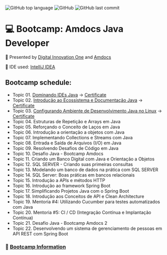 ![GitHub top language](https://img.shields.io/github/languages/top/souzafcharles/Amdocs-Java-Developer)
![GitHub](https://img.shields.io/github/license/souzafcharles/Amdocs-Java-Developer)
![GitHub last commit](https://img.shields.io/github/last-commit/souzafcharles/Amdocs-Java-Developer)

# :computer: Bootcamp: Amdocs Java Developer

:triangular_flag_on_post: Presented by [Digital Innovation One](https://www.dio.me/) and [Amdocs](https://www.amdocs.com/)

:black_square_button: IDE used: [IntelliJ IDEA](https://www.jetbrains.com/idea/)

## Bootcamp schedule:

- Topic 01. [Dominando IDEs Java](https://github.com/souzafcharles/Amdocs-Java-Developer/tree/master/Topic-A01-Dominando-IDEs-Java) -> [Certificate](https://github.com/souzafcharles/Amdocs-Java-Developer/blob/master/Topic-A01-Dominando-IDEs-Java/CERTIFICATE.pdf)
- Topic 02. [Introdução ao Ecossistema e Documentação Java](https://github.com/souzafcharles/Amdocs-Java-Developer/tree/master/Topic-B02-Introducao-Ecossistema-Documentacao-Java) -> [Certificate](https://github.com/souzafcharles/Amdocs-Java-Developer/blob/master/Topic-B02-Introducao-Ecossistema-Documentacao-Java/CERTIFICATE.pdf)
- Topic 03. [Configurando Ambiente de Desenvolvimento Java no Linux](https://github.com/souzafcharles/Amdocs-Java-Developer/tree/master/Topic-C03-Configurando-Ambiente-Desenvolvimento-Java-Linux) -> [Certificate](https://github.com/souzafcharles/Amdocs-Java-Developer/blob/master/Topic-C03-Configurando-Ambiente-Desenvolvimento-Java-Linux/CERTIFICATE.pdf)
- Topic 04. Estruturas de Repetição e Arrays em Java 
- Topic 05. Reforçando o Conceito de Laços em Java
- Topic 06. Introdução a orientação a objetos com Java
- Topic 07. Implementando Collections e Streams com Java
- Topic 08. Entrada e Saída de Arquivos (I/O) em Java
- Topic 09. Resolvendo Desafios de Código em Java
- Topic 10. Desafio Java - Bootcamp Amdocs
- Topic 11. Criando um Banco Digital com Java e Orientação a Objetos 
- Topic 12. SQL SERVER - Criando suas primeiras consultas 
- Topic 13. Modelando um banco de dados na prática com SQL SERVER 
- Topic 14. SQL Server: Boas práticas em bancos relacionais
- Topic 15. Introdução a APIs e métodos HTTP 
- Topic 16. Introdução ao framework Spring Boot 
- Topic 17. Simplificando Projetos Java com o Spring Boot 
- Topic 18. Introdução aos Conceitos de API e Clean Architecture 
- Topic 19. Mentoria #4: Utilizando Cucumber para testes automatizados com Java 
- Topic 20. Mentoria #5: CI / CD (Integração Contínua e Implantação Contínua) 
- Topic 21. Desafio Java - Bootcamp Amdocs 2 
- Topic 22. Desenvolvendo um sistema de gerenciamento de pessoas em API REST com Spring Boot

### :link: [Bootcamp Information](https://www.dio.me/bootcamp/amdocs-java-developer?utm_source=pr-bc-amdocs-java-developer&utm_medium=pay&utm_campaign=amdocs)
